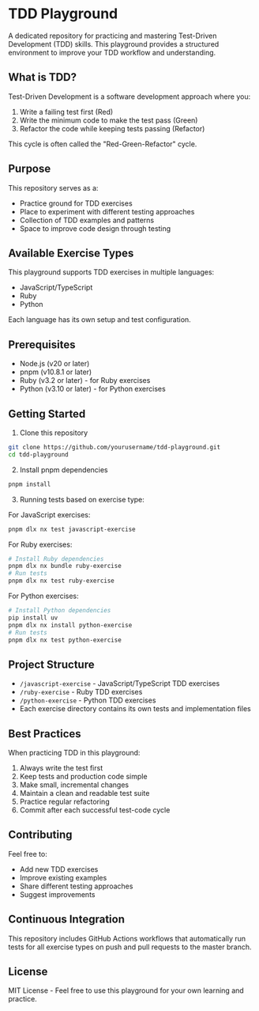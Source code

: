 # TDD Playground

A dedicated repository for practicing and mastering Test-Driven Development (TDD) skills. This playground provides a structured environment to improve your TDD workflow and understanding.

## What is TDD?

Test-Driven Development is a software development approach where you:

1. Write a failing test first (Red)
2. Write the minimum code to make the test pass (Green)
3. Refactor the code while keeping tests passing (Refactor)

This cycle is often called the "Red-Green-Refactor" cycle.

## Purpose

This repository serves as a:

- Practice ground for TDD exercises
- Place to experiment with different testing approaches
- Collection of TDD examples and patterns
- Space to improve code design through testing

## Available Exercise Types

This playground supports TDD exercises in multiple languages:

- JavaScript/TypeScript
- Ruby
- Python

Each language has its own setup and test configuration.

## Prerequisites

- Node.js (v20 or later)
- pnpm (v10.8.1 or later)
- Ruby (v3.2 or later) - for Ruby exercises
- Python (v3.10 or later) - for Python exercises

## Getting Started

1. Clone this repository
```bash
git clone https://github.com/yourusername/tdd-playground.git
cd tdd-playground
```

2. Install pnpm dependencies
```bash
pnpm install
```

3. Running tests based on exercise type:

For JavaScript exercises:
```bash
pnpm dlx nx test javascript-exercise
```

For Ruby exercises:
```bash
# Install Ruby dependencies
pnpm dlx nx bundle ruby-exercise
# Run tests
pnpm dlx nx test ruby-exercise
```

For Python exercises:
```bash
# Install Python dependencies
pip install uv
pnpm dlx nx install python-exercise
# Run tests
pnpm dlx nx test python-exercise
```

## Project Structure

- `/javascript-exercise` - JavaScript/TypeScript TDD exercises
- `/ruby-exercise` - Ruby TDD exercises
- `/python-exercise` - Python TDD exercises
- Each exercise directory contains its own tests and implementation files

## Best Practices

When practicing TDD in this playground:

1. Always write the test first
2. Keep tests and production code simple
3. Make small, incremental changes
4. Maintain a clean and readable test suite
5. Practice regular refactoring
6. Commit after each successful test-code cycle

## Contributing

Feel free to:

- Add new TDD exercises
- Improve existing examples
- Share different testing approaches
- Suggest improvements

## Continuous Integration

This repository includes GitHub Actions workflows that automatically run tests for all exercise types on push and pull requests to the master branch.

## License

MIT License - Feel free to use this playground for your own learning and practice. 